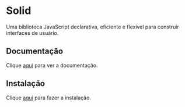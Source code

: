 # Solid

Uma biblioteca JavaScript declarativa, eficiente e flexível para construir interfaces de usuário.

## Documentação

Clique [aqui](https://github.com/solidjs/solid) para ver a documentação.

## Instalação

Clique [aqui](https://www.npmjs.com/package/solid-js) para fazer a instalação.
